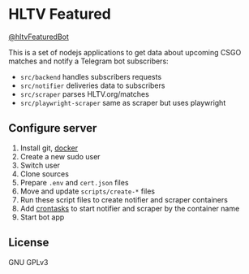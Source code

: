 # HLTV Featured

[@hltvFeaturedBot](https://t.me/hltvFeaturedBot)

This is a set of nodejs applications to get data about upcoming CSGO matches and notify a Telegram bot subscribers:

- `src/backend` handles subscribers requests
- `src/notifier` deliveries data to subscribers
- `src/scraper` parses HLTV.org/matches
- `src/playwright-scraper` same as scraper but uses playwright

## Configure server

1. Install git, [docker](https://docs.docker.com/engine/install/ubuntu/)
1. Create a new sudo user
1. Switch user
1. Clone sources
1. Prepare `.env` and `cert.json` files
1. Move and update `scripts/create-*` files
1. Run these script files to create notifier and scraper containers
1. Add [crontasks](./crond/crontab) to start notifier and scraper by the container name
1. Start bot app

## License

GNU GPLv3
